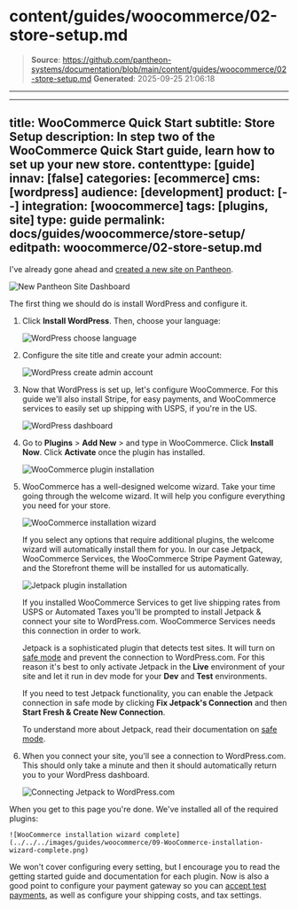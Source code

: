 # content/guides/woocommerce/02-store-setup.md

> **Source**: https://github.com/pantheon-systems/documentation/blob/main/content/guides/woocommerce/02-store-setup.md
> **Generated**: 2025-09-25 21:06:18

---

---
title: WooCommerce Quick Start
subtitle: Store Setup
description: In step two of the WooCommerce Quick Start guide, learn how to set up your new store.
contenttype: [guide]
innav: [false]
categories: [ecommerce]
cms: [wordpress]
audience: [development]
product: [--]
integration: [woocommerce]
tags: [plugins, site]
type: guide
permalink: docs/guides/woocommerce/store-setup/
editpath: woocommerce/02-store-setup.md
---
I've already gone ahead and [created a new site on Pantheon](/guides/getstarted/addsite/).

![New Pantheon Site Dashboard](../../../images/guides/woocommerce/01-new-pantheon-site.png)

The first thing we should do is install WordPress and configure it.

1. Click **Install WordPress**. Then, choose your language:

    ![WordPress choose language](../../../images/guides/woocommerce/02-WordPress-choose-language.png)

2. Configure the site title and create your admin account:

    ![WordPress create admin account](../../../images/guides/woocommerce/03-WordPress-create-admin-account.png)

3. Now that WordPress is set up, let's configure WooCommerce. For this guide we'll also install Stripe, for easy payments, and WooCommerce services to easily set up shipping with USPS, if you're in the US.

    ![WordPress dashboard](../../../images/guides/woocommerce/04-WordPress-dashboard-fresh-installation.png)

4. Go to **Plugins** > **Add New** > and type in WooCommerce. Click **Install Now**. Click **Activate** once the plugin has installed.

    ![WooCommerce plugin installation](../../../images/guides/woocommerce/05-install-WooCommerce-plugin.png)

5. WooCommerce has a well-designed welcome wizard. Take your time going through the welcome wizard. It will help you configure everything you need for your store.

   ![WooCommerce installation wizard](../../../images/guides/woocommerce/06-WooCommerce-installation-wizard.png)

   If you select any options that require additional plugins, the welcome wizard will automatically install them for you. In our case Jetpack, WooCommerce Services, the WooCommerce Stripe Payment Gateway, and the Storefront theme will be installed for us automatically.

   ![Jetpack plugin installation](../../../images/guides/woocommerce/07-install-Jetpack.png)

   If you installed WooCommerce Services to get live shipping rates from USPS or Automated Taxes you'll be prompted to install Jetpack & connect your site to WordPress.com. WooCommerce Services needs this connection in order to work.

   <Alert title="Note" type="info">

   Jetpack is a sophisticated plugin that detects test sites. It will turn on [safe mode](https://jetpack.com/support/safe-mode/) and prevent the connection to WordPress.com. For this reason it's best to only activate Jetpack in the **<Icon icon="wavePulse" /> Live** environment of your site and let it run in dev mode for your **<Icon icon="wrench" /> Dev** and **<Icon icon="equalizer" /> Test** environments.

   </Alert>

   If you need to test Jetpack functionality, you can enable the Jetpack connection in safe mode by clicking **Fix Jetpack's Connection** and then **Start Fresh & Create New Connection**.

   To understand more about Jetpack, read their documentation on [safe mode](https://jetpack.com/support/safe-mode/).

6. When you connect your site, you'll see a connection to WordPress.com. This should only take a minute and then it should automatically return you to your WordPress dashboard.

    ![Connecting Jetpack to WordPress.com](../../../images/guides/woocommerce/08-connect-Jetpack.png)

  When you get to this page you're done. We've installed all of the required plugins:

    ![WooCommerce installation wizard complete](../../../images/guides/woocommerce/09-WooCommerce-installation-wizard-complete.png)

We won't cover configuring every setting, but I encourage you to read the getting started guide and documentation for each plugin. Now is also a good point to configure your payment gateway so you can [accept test payments](https://robotninja.com/blog/test-woocommerce-payments-via-credit-card/), as well as configure your shipping costs, and tax settings.
